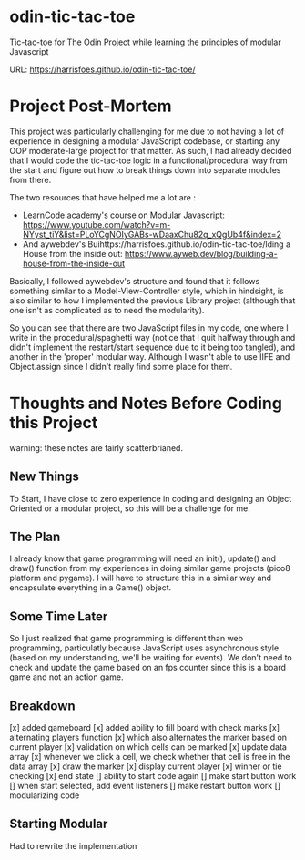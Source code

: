 # odin-tic-tac-toe
Tic-tac-toe for The Odin Project while learning the principles of modular Javascript

URL: https://harrisfoes.github.io/odin-tic-tac-toe/

# Project Post-Mortem
This project was particularly challenging for me due to not having a lot of experience in designing a modular JavaScript codebase, or starting any OOP moderate-large project for that matter. As such, I had already decided that I would code the tic-tac-toe logic in a functional/procedural way from the start and figure out how to break things down into separate modules from there. 

The two resources that have helped me a lot are :
- LearnCode.academy's course on Modular Javascript: https://www.youtube.com/watch?v=m-NYyst_tiY&list=PLoYCgNOIyGABs-wDaaxChu82q_xQgUb4f&index=2
- And aywebdev's Buihttps://harrisfoes.github.io/odin-tic-tac-toe/lding a House from the inside out: https://www.ayweb.dev/blog/building-a-house-from-the-inside-out

Basically, I followed aywebdev's structure and found that it follows something similar to a Model-View-Controller style, which in hindsight, is also similar to how I implemented the previous Library project (although that one isn't as complicated as to need the modularity).

So you can see that there are two JavaScript files in my code, one where I write in the procedural/spaghetti way (notice that I quit halfway through and didn't implement the restart/start sequence due to it being too tangled), and another in the 'proper' modular way. Although I wasn't able to use IIFE and Object.assign since I didn't really find some place for them.


# Thoughts and Notes Before Coding this Project
warning: these notes are fairly scatterbrianed.

## New Things
To Start, I have close to zero experience in coding and designing an Object Oriented or a modular project, so this will be a challenge for me.

## The Plan
I already know that game programming will need an init(), update() and draw() function from my experiences in doing similar game projects (pico8 platform and pygame). I will have to structure this in a similar way and encapsulate everything in a Game() object.

## Some Time Later
So I just realized that game programming is different than web programming, particulatly because JavaScript uses asynchronous style (based on my understanding, we'll be waiting for events). We don't need to check and update the game based on an fps counter since this is a board game and not an action game.

## Breakdown
[x] added gameboard
[x] added ability to fill board with check marks
    [x] alternating players function
        [x] which also alternates the marker based on current player
    [x] validation on which cells can be marked
        [x] update data array
        [x] whenever we click a cell, we check whether that cell is free in the data array
        [x] draw the marker
    [x] display current player
    [x] winner or tie checking
    [x] end state
    [] ability to start code again
    [] make start button work
        [] when start selected, add event listeners
    [] make restart button work
    [] modularizing code
    
## Starting Modular
Had to rewrite the implementation

